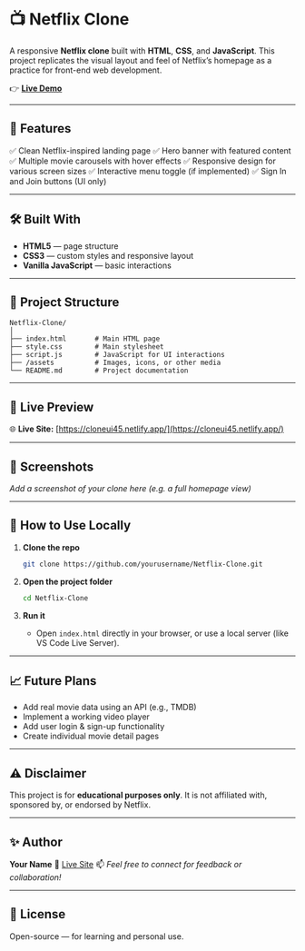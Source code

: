 
# 📺 Netflix Clone

A responsive **Netflix clone** built with **HTML**, **CSS**, and **JavaScript**. This project replicates the visual layout and feel of Netflix’s homepage as a practice for front-end web development.

👉 **[Live Demo](https://cloneui45.netlify.app/)**

---

## 🚀 Features

✅ Clean Netflix-inspired landing page
✅ Hero banner with featured content
✅ Multiple movie carousels with hover effects
✅ Responsive design for various screen sizes
✅ Interactive menu toggle (if implemented)
✅ Sign In and Join buttons (UI only)

---

## 🛠️ Built With

* **HTML5** — page structure
* **CSS3** — custom styles and responsive layout
* **Vanilla JavaScript** — basic interactions

---

## 📂 Project Structure

```plaintext
Netflix-Clone/
│
├── index.html       # Main HTML page
├── style.css        # Main stylesheet
├── script.js        # JavaScript for UI interactions
├── /assets          # Images, icons, or other media
└── README.md        # Project documentation
```

---

## 🔗 Live Preview

🌐 **Live Site:** [https://cloneui45.netlify.app/](https://cloneui45.netlify.app/)

---

## 📸 Screenshots

*Add a screenshot of your clone here (e.g. a full homepage view)*

---

## 📌 How to Use Locally

1. **Clone the repo**

   ```bash
   git clone https://github.com/yourusername/Netflix-Clone.git
   ```

2. **Open the project folder**

   ```bash
   cd Netflix-Clone
   ```

3. **Run it**

   * Open `index.html` directly in your browser, or use a local server (like VS Code Live Server).

---

## 📈 Future Plans

* Add real movie data using an API (e.g., TMDB)
* Implement a working video player
* Add user login & sign-up functionality
* Create individual movie detail pages

---

## ⚠️ Disclaimer

This project is for **educational purposes only**. It is not affiliated with, sponsored by, or endorsed by Netflix.

---

## ✨ Author

**Your Name**
🔗 [Live Site](https://cloneui45.netlify.app/)
📫 *Feel free to connect for feedback or collaboration!*

---

## 📃 License

Open-source — for learning and personal use.

